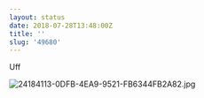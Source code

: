 ```yaml
---
layout: status
date: 2018-07-28T13:48:00Z
title: ''
slug: '49680'
---
```

Uff

![24184113-0DFB-4EA9-9521-FB6344FB2A82.jpg](http://share.hartl.co/micro/24184113-0DFB-4EA9-9521-FB6344FB2A82.jpg)
